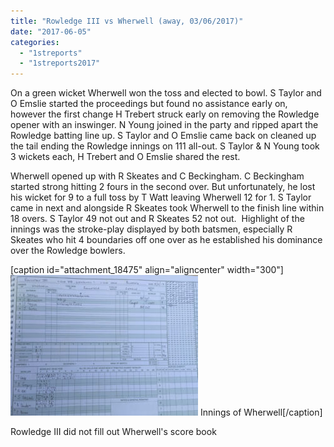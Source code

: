 ```yaml
---
title: "Rowledge III vs Wherwell (away, 03/06/2017)"
date: "2017-06-05"
categories: 
  - "1streports"
  - "1streports2017"
---
```


On a green wicket Wherwell won the toss and elected to bowl. S Taylor and O Emslie started the proceedings but found no assistance early on, however the first change H Trebert struck early on removing the Rowledge opener with an inswinger. N Young joined in the party and ripped apart the Rowledge batting line up. S Taylor and O Emslie came back on cleaned up the tail ending the Rowledge innings on 111 all-out. S Taylor & N Young took 3 wickets each, H Trebert and O Emslie shared the rest.

Wherwell opened up with R Skeates and C Beckingham. C Beckingham started strong hitting 2 fours in the second over. But unfortunately, he lost his wicket for 9 to a full toss by T Watt leaving Wherwell 12 for 1. S Taylor came in next and alongside R Skeates took Wherwell to the finish line within 18 overs. S Taylor 49 not out and R Skeates 52 not out.  Highlight of the innings was the stroke-play displayed by both batsmen, especially R Skeates who hit 4 boundaries off one over as he established his dominance over the Rowledge bowlers.

\[caption id="attachment\_18475" align="aligncenter" width="300"\][![](images/WhatsApp-Image-2017-06-04-at-08.47.27-300x225.jpeg)](https://www.wherwellcc.co.uk/wp-content/uploads/2017/06/WhatsApp-Image-2017-06-04-at-08.47.27.jpeg) Innings of Wherwell\[/caption\]

Rowledge III did not fill out Wherwell's score book
